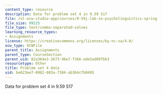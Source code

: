 ```yaml
---
content_type: resource
description: Data for problem set 4 in 9.59 S17
file: /ol-ocw-studio-app/courses/9-59j-lab-in-psycholinguistics-spring-2017/be623ee70982603a7384ab364cfb8495_pset4_particle_shift_data.csv
file_size: 99225
file_type: text/comma-separated-values
learning_resource_types:
- Assignments
license: https://creativecommons.org/licenses/by-nc-sa/4.0/
ocw_type: OCWFile
parent_title: Assignments
parent_type: CourseSection
parent_uid: 82a364e3-3673-96e7-f366-ede5ad09fbb3
resourcetype: Other
title: Problem set 4 data
uid: be623ee7-0982-603a-7384-ab364cfb8495
---
```

Data for problem set 4 in 9.59 S17